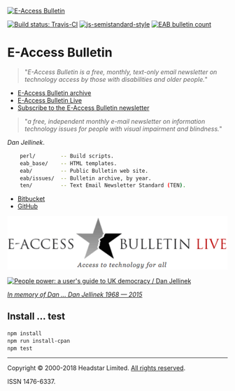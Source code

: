 [![E-Access Bulletin][eab-logo-1]][eab]

[![Build status: Travis-CI][travis-icon]][travis-ci]
[![js-semistandard-style][semi-icon]][semi]
[![EAB bulletin count][count-icon]][eab]

# E-Access Bulletin

> "_E-Access Bulletin is a free, monthly, text-only email newsletter on
> technology access by those with disabilities and older people._"

* [E-Access Bulletin archive][eab]
* [E-Access Bulletin Live][eablive]
* [Subscribe to the E-Access Bulletin newsletter][subscribe]

> "_a free, independent monthly e-mail newsletter on information technology
> issues for people with visual impairment and blindness._"

_Dan Jellinek_.

```sh
    perl/        -- Build scripts.
    eab_base/    -- HTML templates.
    eab/         -- Public Bulletin web site.
    eab/issues/  -- Bulletin archive, by year.
    ten/         -- Text Email Newsletter Standard (TEN).
```

* [Bitbucket][]
* [GitHub][]


[![E-Access Bulletin Live][eabl-logo]][eablive]

[![People power: a user's guide to UK democracy / Dan Jellinek][pp-book-image]][pp-book]

_[In memory of Dan … Dan Jellinek 1968 — 2015][tribute]_


## Install ... test

```sh
npm install
npm run install-cpan
npm test
```

---
Copyright © 2000-2018 Headstar Limited. [All rights reserved][copy].

ISSN 1476-6337.


[count-icon]: http://headstar.com/eab/badge.svg# "EAB bulletin count"

[travis-icon]: https://travis-ci.org/nfreear/headstar-web.svg
[travis-ci]: https://travis-ci.org/nfreear/headstar-web "Build status – Travis-CI"
[semi]: https://github.com/Flet/semistandard
[semi-icon]: https://img.shields.io/badge/code_style-semistandard-brightgreen.svg?-style=flat-square
    "Javascript coding style — 'semistandard'"
[bitbucket]: https://bitbucket.org/nfreear/headstar_web.git
[github]: https://github.com/nfreear/headstar-web
[vcard]: http://suda.co.uk/projects/X2V/get-vcard.php?uri=http://headstar.com/eab/contact.html
    "Download a vCard (VCF file), via Suda.co.uk — 'Dan-Jellinek.vcf'"
[expired-domain]: http://e-accessibility.com "| 80.87.128.130"
[copy]: http://headstar.com/site/scripts/terms.php
    "Copyright © 2000-2018 Headstar Limited. All rights reserved."
[eab]: http://headstar.com/eab/archive.html "E-Access Bulletin"
[eablive]: http://headstar.com/eablive/ "E-Access Bulletin Live"
[eabl-logo]: https://raw.githubusercontent.com/nfreear/headstar-web/master/eab/images/eablive-1.png
[eab-logo-1]: http://headstar.com/images/EAB-logo-small-trans.png
[eab-logo-2]: http://www.vision2020uk.org.uk/wp-content/uploads/EAccessBulletinLive_logo.png
[tribute]: http://headstar.com/eablive/?p=1143
    "Asking the right questions: a tribute to Dan Jellinek. Published: March 31st, 2016"
[subscribe]: http://headstar.com/eablive/?page_id=80
    "Subscribe to E-Access Bulletin newsletter"
[pp-book-old]: http://www.danjellinek.com/people-power/
[pp-book]: https://amazon.co.uk/People-Power-users-guide-democracy/dp/055216786X
[pp-book-image]: http://www.headstar.com/images/PP-cover-sma.jpg
    "People power: a user's guide to UK democracy, by Dan Jellinek / Corgi 2014."

[End]: //.
